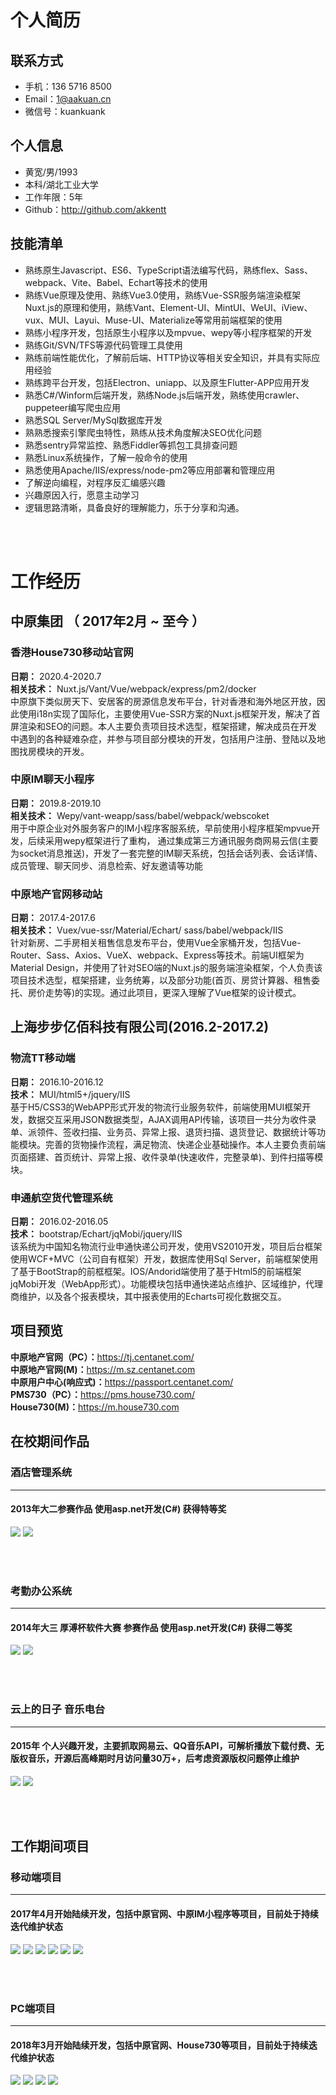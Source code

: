 # 个人简历

## 联系方式

* 手机：136 5716  8500
* Email：1@aakuan.cn
* 微信号：kuankuank

## 个人信息

* 黄宽/男/1993
* 本科/湖北工业大学
* 工作年限：5年
* Github：<http://github.com/akkentt>

## 技能清单

* 熟练原生Javascript、ES6、TypeScript语法编写代码，熟练flex、Sass、webpack、Vite、Babel、Echart等技术的使用
* 熟练Vue原理及使用、熟练Vue3.0使用，熟练Vue-SSR服务端渲染框架Nuxt.js的原理和使用，熟练Vant、Element-UI、MintUI、WeUI、iView、vux、MUI、Layui、Muse-UI、Materialize等常用前端框架的使用
* 熟练小程序开发，包括原生小程序以及mpvue、wepy等小程序框架的开发
* 熟练Git/SVN/TFS等源代码管理工具使用
* 熟练前端性能优化，了解前后端、HTTP协议等相关安全知识，并具有实际应用经验
* 熟练跨平台开发，包括Electron、uniapp、以及原生Flutter-APP应用开发
* 熟悉C#/Winform后端开发，熟练Node.js后端开发，熟练使用crawler、puppeteer编写爬虫应用
* 熟悉SQL Server/MySql数据库开发
* 熟熟悉搜索引擎爬虫特性，熟练从技术角度解决SEO优化问题
* 熟悉sentry异常监控、熟悉Fiddler等抓包工具排查问题
* 熟悉Linux系统操作，了解一般命令的使用
* 熟悉使用Apache/IIS/express/node-pm2等应用部署和管理应用
* 了解逆向编程，对程序反汇编感兴趣
* 兴趣原因入行，愿意主动学习
* 逻辑思路清晰，具备良好的理解能力，乐于分享和沟通。

<br><br>
# 工作经历

## 中原集团 （ 2017年2月 ~ 至今 ）

### 香港House730移动站官网
**日期：** 2020.4-2020.7     
**相关技术：** Nuxt.js/Vant/Vue/webpack/express/pm2/docker     
中原旗下类似房天下、安居客的房源信息发布平台，针对香港和海外地区开放，因此使用i18n实现了国际化，主要使用Vue-SSR方案的Nuxt.js框架开发，解决了首屏渲染和SEO的问题。本人主要负责项目技术选型，框架搭建，解决成员在开发中遇到的各种疑难杂症，并参与项目部分模块的开发，包括用户注册、登陆以及地图找房模块的开发。


### 中原IM聊天小程序
**日期：** 2019.8-2019.10     
**相关技术：** Wepy/vant-weapp/sass/babel/webpack/webscoket   
用于中原企业对外服务客户的IM小程序客服系统，早前使用小程序框架mpvue开发，后续采用wepy框架进行了重构， 通过集成第三方通讯服务商网易云信(主要为socket消息推送)，开发了一套完整的IM聊天系统，包括会话列表、会话详情、成员管理、聊天同步、消息检索、好友邀请等功能


### 中原地产官网移动站
**日期：** 2017.4-2017.6     
**相关技术：** Vuex/vue-ssr/Material/Echart/ sass/babel/webpack/IIS     
针对新房、二手房相关租售信息发布平台，使用Vue全家桶开发，包括Vue-Router、Sass、Axios、VueX、webpack、Express等技术。前端UI框架为Material Design，并使用了针对SEO端的Nuxt.js的服务端渲染框架，个人负责该项目技术选型，框架搭建，业务统筹，以及部分功能(首页、房贷计算器、租售委托、房价走势等)的实现。通过此项目，更深入理解了Vue框架的设计模式。




## 上海步步亿佰科技有限公司(2016.2-2017.2)

### 物流TT移动端
**日期：**  2016.10-2016.12    
**技术：** MUI/html5+/jquery/IIS    
基于H5/CSS3的WebAPP形式开发的物流行业服务软件，前端使用MUI框架开发，数据交互采用JSON数据类型，AJAX调用API传输，该项目一共分为收件录单、派领件、签收扫描、业务员、异常上报、退货扫描、退货登记、数据统计等功能模块。完善的货物操作流程，满足物流、快递企业基础操作。本人主要负责前端页面搭建、首页统计、异常上报、收件录单(快速收件，完整录单)、到件扫描等模块。

### 申通航空货代管理系统
**日期：**  2016.02-2016.05   
**技术：**  bootstrap/Echart/jqMobi/jquery/IIS     
该系统为中国知名物流行业申通快递公司开发，使用VS2010开发，项目后台框架使用WCF+MVC（公司自有框架）开发，数据库使用Sql Server，前端框架使用了基于BootStrap的前框框架。IOS/Andorid端使用了基于Html5的前端框架jqMobi开发（WebApp形式）。功能模块包括申通快递站点维护、区域维护，代理商维护，以及各个报表模块，其中报表使用的Echarts可视化数据交互。



## 项目预览
**中原地产官网（PC）：**<https://tj.centanet.com/>      
**中原地产官网(M)：**<https://m.sz.centanet.com>     
**中原用户中心(响应式)：**<https://passport.centanet.com/>    
**PMS730（PC）：**<https://pms.house730.com/>     
**House730(M)：**<https://m.house730.com>    



## 在校期间作品

### 酒店管理系统
---
#### 2013年大二参赛作品 使用asp.net开发(C#) 获得特等奖
<a data-fancybox title="" href="/resume/assets/zp-1.png">![](/resume/assets/zp-1.png)</a>
<a data-fancybox title="" href="/resume/assets/zp-2.png">![](/resume/assets/zp-2.png)</a>

<br><br>

### 考勤办公系统
---
#### 2014年大三 厚溥杯软件大赛 参赛作品 使用asp.net开发(C#) 获得二等奖
<a data-fancybox title="" href="/resume/assets/zp-3.png">![](/resume/assets/zp-3.png)</a>
<a data-fancybox title="" href="/resume/assets/zp-4.png">![](/resume/assets/zp-4.png)</a>

<br><br>

### 云上的日子 音乐电台
---
#### 2015年  个人兴趣开发，主要抓取网易云、QQ音乐API，可解析播放下载付费、无版权音乐，开源后高峰期时月访问量30万+，后考虑资源版权问题停止维护
<a data-fancybox title="" href="/resume/assets/zp-5.png">![](/resume/assets/zp-5.png)</a>
<a data-fancybox title="" href="/resume/assets/zp-6.png">![](/resume/assets/zp-6.png)</a>

<br><br>


## 工作期间项目

### 移动端项目
---
#### 2017年4月开始陆续开发，包括中原官网、中原IM小程序等项目，目前处于持续迭代维护状态
<div class="work-project">

<a data-fancybox title="" href="/resume/assets/xm-1.jpg">![](/resume/assets/xm-1.jpg)</a>
<a data-fancybox title="" href="/resume/assets/xm-2.jpg">![](/resume/assets/xm-2.jpg)</a>
<a data-fancybox title="" href="/resume/assets/xm-3.jpg">![](/resume/assets/xm-3.jpg)</a>
<a data-fancybox title="" href="/resume/assets/xm-4.jpg">![](/resume/assets/xm-4.jpg)</a>
<a data-fancybox title="" href="/resume/assets/xm-5.jpg">![](/resume/assets/xm-5.jpg)</a>
<a data-fancybox title="" href="/resume/assets/xm-6.jpg">![](/resume/assets/xm-6.jpg)</a>

</div>
<br><br>


### PC端项目
---
#### 2018年3月开始陆续开发，包括中原官网、House730等项目，目前处于持续迭代维护状态


<a data-fancybox title="" href="/resume/assets/pc-1.png">![](/resume/assets/pc-1.png)</a>
<a data-fancybox title="" href="/resume/assets/pc-2.png">![](/resume/assets/pc-2.png)</a>
<a data-fancybox title="" href="/resume/assets/pc-3.png">![](/resume/assets/pc-3.png)</a>
<a data-fancybox title="" href="/resume/assets/pc-4.png">![](/resume/assets/pc-4.png)</a>

<br><br>



 

